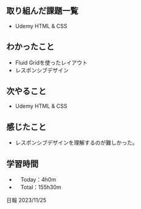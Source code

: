## 取り組んだ課題一覧
- Udemy HTML & CSS 

## わかったこと
- Fluid Gridを使ったレイアウト
- レスポンシブデザイン 
  
## 次やること
- Udemy HTML & CSS

## 感じたこと
- レスポンシブデザインを理解するのが難しかった。

## 学習時間
- 　Today：4h0m
- 　Total：155h30m

日報 2023/11/25


